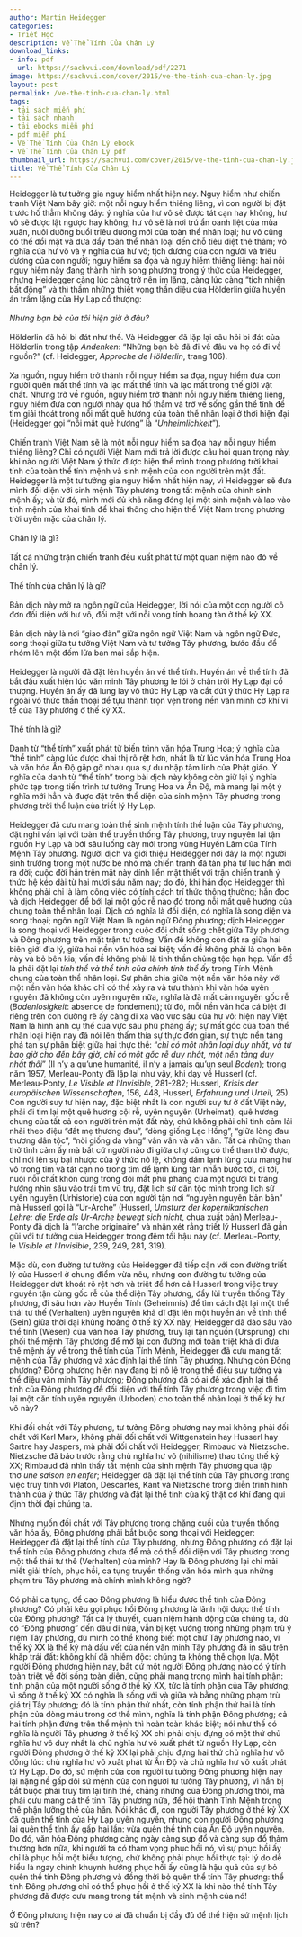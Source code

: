 ```yaml
---
author: Martin Heidegger
categories:
- Triết Học
description: Về Thể Tính Của Chân Lý
download_links:
- info: pdf
  url: https://sachvui.com/download/pdf/2271
image: https://sachvui.com/cover/2015/ve-the-tinh-cua-chan-ly.jpg
layout: post
permalink: /ve-the-tinh-cua-chan-ly.html
tags:
- tải sách miễn phí
- tải sách nhanh
- tải ebooks miễn phí
- pdf miễn phí
- Về Thể Tính Của Chân Lý ebook
- Về Thể Tính Của Chân Lý pdf
thumbnail_url: https://sachvui.com/cover/2015/ve-the-tinh-cua-chan-ly.jpg
title: Về Thể Tính Của Chân Lý
---
```


 <div class="item-desc text-justify"> <p>Heidegger là tư tưởng gia nguy hiểm nhất hiện nay. Nguy hiểm như chiến tranh Việt Nam bây giờ: một nỗi nguy hiểm thiêng liêng, vì con người bị đặt trước hố thẳm không đáy: ý nghĩa của hư vô sẽ được tát cạn hay không, hư vô sẽ được lật ngược hay không; hư vô sẽ là nơi trú ẩn oanh liệt của mùa xuân, nuôi dưỡng buổi triêu dương mới của toàn thể nhân loại; hư vô cũng có thể đổi mặt và đưa đẩy toàn thể nhân loại đến chỗ tiêu diệt thê thảm; vô nghĩa của hư vô và ý nghĩa của hư vô; tịch dương của con người và triêu dương của con người; nguy hiểm sa đọa và nguy hiểm thiêng liêng: hai nỗi nguy hiểm này đang thành hình song phương trong ý thức của Heidegger, nhưng Heidegger càng lúc càng trở nên im lặng, càng lúc càng “tịch nhiên bất động” và thì thầm những thiết vọng thần diệu của Hölderlin giữa huyền án trầm lặng của Hy Lạp cổ thượng: <br><br><em>Nhưng bạn bè của tôi hiện giờ ở đâu?</em> <br><br>Hölderlin đã hỏi bi đát như thế. Và Heidegger đã lặp lại câu hỏi bi đát của Hölderlin trong tập <em>Andenken</em>: “Những bạn bè đã đi về đâu và họ có đi về nguồn?” (cf. Heidegger, <em>Approche de Hölderlin</em>, trang 106). <br><br>Xa nguồn, nguy hiểm trở thành nỗi nguy hiểm sa đọa, nguy hiểm đưa con người quên mất thể tính và lạc mất thể tính và lạc mất trong thế giới vật chất. Nhưng trở về nguồn, nguy hiểm trở thành nỗi nguy hiểm thiêng liêng, nguy hiểm đưa con người nhảy qua hố thẳm và trở về sống gần thể tính để tìm giải thoát trong nỗi mất quê hương của toàn thể nhân loại ở thời hiện đại (Heidegger gọi “nỗi mất quê hương” là “<em>Unheimlichkeit</em>”). <br><br>Chiến tranh Việt Nam sẽ là một nỗi nguy hiểm sa đọa hay nỗi nguy hiểm thiêng liêng? Chỉ có người Việt Nam mới trả lời được câu hỏi quan trọng này, khi nào người Việt Nam ý thức được hiện thể mình trong phương trời khai tính của toàn thể tính mệnh và sinh mệnh của con người trên mặt đất. Heidegger là một tư tưởng gia nguy hiểm nhất hiện nay, vì Heidegger sẽ đưa mình đối diện với sinh mệnh Tây phương trong tất mệnh của chính sinh mệnh ấy; và từ đó, mình mới đủ khả năng đóng lại một sinh mệnh và lao vào tính mệnh của khai tính để khai thông cho hiện thể Việt Nam trong phương trời uyên mặc của chân lý. <br><br>Chân lý là gì? <br><br>Tất cả những trận chiến tranh đều xuất phát từ một quan niệm nào đó về chân lý. <br><br>Thể tính của chân lý là gì? <br><br>Bản dịch này mở ra ngôn ngữ của Heidegger, lời nói của một con người cô đơn đối diện với hư vô, đối mặt với nỗi vong tính hoang tàn ở thế kỷ XX. <br><br>Bản dịch này là nơi “giao đàn” giữa ngôn ngữ Việt Nam và ngôn ngữ Đức, song thoại giữa tư tưởng Việt Nam và tư tưởng Tây phương, bước đầu để nhóm lên một đốm lửa ban mai sắp hiện. <br><br>Heidegger là người đã đặt lên huyền án về thể tính. Huyền án về thể tính đã bắt đầu xuất hiện lúc văn minh Tây phương le lói ở chân trời Hy Lạp đại cổ thượng. Huyền án ấy đã lung lay vô thức Hy Lạp và cắt đứt ý thức Hy Lạp ra ngoài vô thức thần thoại để tựu thành trọn vẹn trong nền văn minh cơ khí vi tế của Tây phương ở thế kỷ XX. <br><br>Thể tính là gì? <br><br>Danh từ “thể tính” xuất phát từ biến trình văn hóa Trung Hoa; ý nghĩa của “thể tính” càng lúc được khai thị rõ rệt hơn, nhất là từ lúc văn hóa Trung Hoa và văn hóa Ấn Độ gặp gỡ nhau qua sự du nhập tâm linh của Phật giáo. Ý nghĩa của danh từ “thể tính” trong bài dịch này không còn giữ lại ý nghĩa phức tạp trong tiến trình tư tưởng Trung Hoa và Ấn Độ, mà mang lại một ý nghĩa mới hẳn và được đặt trên thể diện của sinh mệnh Tây phương trong phương trời thể luận của triết lý Hy Lạp. <br><br>Heidegger đã cưu mang toàn thể sinh mệnh tính thể luận của Tây phương, đặt nghi vấn lại với toàn thể truyền thống Tây phương, truy nguyên lại tận nguồn Hy Lạp và bới sâu luống cày mới trong vùng Huyền Lâm của Tính Mệnh Tây phương. Người dịch và giới thiệu Heidegger nơi đây là một người sinh trưởng trong một nước bé nhỏ mà chiến tranh đã tàn phá từ lúc hắn mới ra đời; cuộc đời hắn trên mặt này dính liền mật thiết với trận chiến tranh ý thức hệ kéo dài từ hai mươi sáu năm nay; do đó, khi hắn đọc Heidegger thì không phải chỉ là làm công việc có tính cách trí thức thông thường; hắn đọc và dịch Heidegger để bới lại một gốc rễ nào đó trong nỗi mất quê hương của chung toàn thể nhân loại. Dịch có nghĩa là đối diện, có nghĩa là song diện và song thoại; ngôn ngữ Việt Nam là ngôn ngữ Đông phương; dịch Heidegger là song thoại với Heidegger trong cuộc đối chất sống chết giữa Tây phương và Đông phương trên mặt trận tư tưởng. Vấn đề không còn đặt ra giữa hai biên giới địa lý, giữa hai nền văn hóa sai biệt; vấn đề không phải là chọn bên này và bỏ bên kia; vấn đề không phải là tinh thần chủng tộc hạn hẹp. Vấn đề là phải đặt lại <em>tính thể và thể tính của chính tính thể ấy</em> trong Tính Mệnh chung của toàn thể nhân loại. Sự phân chia giữa một nền văn hóa này với một nền văn hóa khác chỉ có thể xảy ra và tựu thành khi văn hóa uyên nguyên đã không còn uyên nguyên nữa, nghĩa là đã mất căn nguyên gốc rễ (<em>Bodenlosigkeit</em>: absence de fondement); từ đó, mỗi nền văn hóa cá biệt đi riêng trên con đường rẽ ấy càng đi xa vào vực sâu của hư vô: hiện nay Việt Nam là hình ảnh cụ thể của vực sâu phũ phàng ấy; sự mất gốc của toàn thể nhân loại hiện nay đã nói lên thấm thía sự thực đơn giản, sự thực nền tảng phá tan sự phân biệt giữa hai thực thể: “<em>chỉ có một nhân loại duy nhất, và từ bao giờ cho đến bây giờ, chỉ có một gốc rễ duy nhất, một nền tảng duy nhất thôi</em>” (Il n’y a qu’une humanité, il n’y a jamais qu’un seul <em>Boden</em>); trong năm 1957, Merleau-Ponty đã lặp lại như vậy, khi dạy về Husserl (cf. Merleau-Ponty, <em>Le Visible et l’Invisible</em>, 281-282; Husserl, <em>Krisis der europäischen Wissenschaften</em>, 156, 448, Husserl, <em>Erfahrung und Urteil</em>, 25). Con người suy tư hiện nay, đặc biệt nhất là con người suy tư ở đất Việt này, phải đi tìm lại một quê hương cội rễ, uyên nguyên (Urheimat), quê hương chung của tất cả con người trên mặt đất này, chứ không phải chỉ tình cảm lải nhải theo điệu “đất mẹ thương đau”, “dòng giống Lạc Hồng”, “giữa lòng đau thương dân tộc”, “nòi giống da vàng” vân vân và vân vân. Tất cả những than thở tình cảm ấy mà bất cứ người nào đi giữa chợ cũng có thể than thở được, chỉ nói lên sự bại nhược của ý thức nô lệ, không dám lạnh lùng cưu mang hư vô trong tim và tát cạn nó trong tim để lạnh lùng tàn nhẫn bước tới, đi tới, nuôi nỗi chất khôn cùng trong đôi mắt phũ phàng của một người bi tráng hướng nhìn sâu vào trái tim vũ trụ, đặt lịch sử dân tộc mình trong lịch sử uyên nguyên (Urhistorie) của con người tận nơi “nguyên nguyên bản bản” mà Husserl gọi là “Ur-Arche” (Husserl, <em>Umsturz der kopernikanischen Lehre: die Erde als Ur-Arche bewegt sich nicht</em>, chưa xuất bản) Merleau-Ponty đã dịch là “l’arche originaire” và nhận xét rằng triết lý Husserl đã gần gũi với tư tưởng của Heidegger trong đêm tối hậu này (cf. Merleau-Ponty, le <em>Visible et l’Invisible</em>, 239, 249, 281, 319). <br><br>Mặc dù, con đường tư tưởng của Heidegger đã tiếp cận với con đường triết lý của Husserl ở chung điểm vừa nêu, nhưng con đường tư tưởng của Heidegger dứt khoát rõ rệt hơn và triệt để hơn cả Husserl trong việc truy nguyên tận cùng gốc rễ của thể diện Tây phương, đẩy lùi truyền thống Tây phương, đi sâu hơn vào Huyền Tính (Geheimnis) để tìm cách đặt lại một thể thái tư thế (Verhalten) uyên nguyên khả dĩ đặt lên một huyền án về tính thể (Sein) giữa thời đại khủng hoảng ở thế kỷ XX này, Heidegger đã đào sâu vào thể tính (Wesen) của văn hóa Tây phương, truy lại tận nguồn (Ursprung) chi phối thể mệnh Tây phương để mở lại con đường mới toàn triệt khả dĩ đưa thể mệnh ấy về trong thể tính của Tính Mệnh, Heidegger đã cưu mang tất mệnh của Tây phương và xác định lại thể tính Tây phương. Nhưng còn Đông phương? Đông phương hiện nay đang bị nô lệ trong thể điệu suy tưởng và thể điệu văn minh Tây phương; Đông phương đã có ai để xác định lại thể tính của Đông phương để đối diện với thể tính Tây phương trong việc đi tìm lại một căn tính uyên nguyên (Urboden) cho toàn thể nhân loại ở thế kỷ hư vô này? <br><br>Khi đối chất với Tây phương, tư tưởng Đông phương nay mai không phải đối chất với Karl Marx, không phải đối chất với Wittgenstein hay Husserl hay Sartre hay Jaspers, mà phải đối chất với Heidegger, Rimbaud và Nietzsche. Nietzsche đã báo trước rằng chủ nghĩa hư vô (nihilisme) thao túng thế kỷ XX; Rimbaud đã nhìn thấy tất mệnh của sinh mệnh Tây phương qua tập thơ <em>une saison en enfer</em>; Heidegger đã đặt lại thể tính của Tây phương trong việc truy tính với Platon, Descartes, Kant và Nietzsche trong diễn trình hình thành của ý thức Tây phương và đặt lại thể tính của kỹ thật cơ khí đang qui định thời đại chúng ta. <br><br>Nhưng muốn đối chất với Tây phương trong chặng cuối của truyền thống văn hóa ấy, Đông phương phải bắt buộc song thoại với Heidegger: Heidegger đã đặt lại thể tính của Tây phương, nhưng Đông phương có đặt lại thể tính của Đông phương chưa để mà có thể đối diện với Tây phương trong một thể thái tư thế (Verhalten) của mình? Hay là Đông phương lại chỉ mải miết giải thích, phục hồi, ca tụng truyền thống văn hóa mình qua những phạm trù Tây phương mà chính mình không ngờ? <br><br>Có phải ca tụng, để cao Đông phương là hiểu được thể tính của Đông phương? Có phải kêu gọi phục hồi Đông phương là lãnh hội được thể tính của Đông phương? Tất cả lý thuyết, quan niệm hành động của chúng ta, dù có “Đông phương” đến đâu đi nữa, vẫn bị kẹt vướng trong những phạm trù ý niệm Tây phương, dù mình có thể không biết một chữ Tây phương nào, vì thế kỷ XX là thế kỷ mà dấu vết của nền văn minh Tây phương đã in sâu trên khắp trái đất: không khí đã nhiễm độc: chúng ta không thể chọn lựa. Một người Đông phương hiện nay, bất cứ một người Đông phương nào có ý tính toàn triệt về đời sống toàn diện, cũng phải mang trong mình hai tính phận: tính phận của một người sống ở thế kỷ XX, tức là tính phận của Tây phương; vì sống ở thế kỷ XX có nghĩa là sống với và giữa và bằng những phạm trù giá trị Tây phương; đó là tính phận thứ nhất, còn tính phận thứ hai là tính phận của dòng máu trong cơ thể mình, nghĩa là tính phận Đông phương; cả hai tính phận đứng trên thể mệnh thì hoàn toàn khác biệt; nói như thế có nghĩa là người Tây phương ở thế kỷ XX chỉ phải chịu đựng có một thứ chủ nghĩa hư vô duy nhất là chủ nghĩa hư vô xuất phát từ nguồn Hy Lạp, còn người Đông phương ở thế kỷ XX lại phải chịu đựng hai thứ chủ nghĩa hư vô đồng lúc: chủ nghĩa hư vô xuất phát từ Ấn Độ và chủ nghĩa hư vô xuất phát từ Hy Lạp. Do đó, sứ mệnh của con người tư tưởng Đông phương hiện nay lại nặng nề gấp đôi sứ mệnh của con người tư tưởng Tây phương, vì hắn bị bắt buộc phải truy tìm lại tính thể, chẳng những của Đông phương thôi, mà phải cưu mang cả thể tính Tây phương nữa, để hội thành Tính Mệnh trong thể phận lưỡng thể của hắn. Nói khác đi, con người Tây phương ở thế kỷ XX đã quên thể tính của Hy Lạp uyên nguyên, nhưng con người Đông phương lại quên thể tính ấy gấp hai lần: vừa quên thể tính của Ấn Độ uyên nguyên. Do đó, văn hóa Đông phương càng ngày càng sụp đổ và càng sụp đổ thảm thương hơn nữa, khi người ta có tham vọng phục hồi nó, vì sự phục hồi ấy chỉ là phục hồi một biểu tượng, chứ không phải phục hồi thực tại: lý do dễ hiểu là ngay chính khuynh hướng phục hồi ấy cũng là hậu quả của sự bỏ quên thể tính Đông phương và đồng thời bỏ quên thể tính Tây phương: thể tính Đông phương chỉ có thể phục hồi ở thế kỷ XX là khi nào thể tính Tây phương đã được cưu mang trong tất mệnh và sinh mệnh của nó! <br><br>Ở Đông phương hiện nay có ai đã chuẩn bị đầy đủ để thể hiện sứ mệnh lịch sử trên? </p> </div>